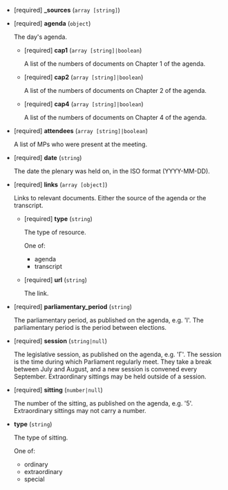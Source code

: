 * [required] **_sources** (`array [string]`)

* [required] **agenda** (`object`)

    The day's agenda.

    * [required] **cap1** (`array [string]|boolean`)

        A list of the numbers of documents on Chapter 1 of the agenda.

    * [required] **cap2** (`array [string]|boolean`)

        A list of the numbers of documents on Chapter 2 of the agenda.

    * [required] **cap4** (`array [string]|boolean`)

        A list of the numbers of documents on Chapter 4 of the agenda.

* [required] **attendees** (`array [string]|boolean`)

    A list of MPs who were present at the meeting.

* [required] **date** (`string`)

    The date the plenary was held on, in the ISO format (YYYY-MM-DD).

* [required] **links** (`array [object]`)

    Links to relevant documents.  Either the source of the agenda or the transcript.

    * [required] **type** (`string`)

        The type of resource.

        One of:

        * agenda
        * transcript

    * [required] **url** (`string`)

        The link.

* [required] **parliamentary_period** (`string`)

    The parliamentary period, as published on the agenda, e.g. 'Ι'.  The parliamentary period is the period between elections.

* [required] **session** (`string|null`)

    The legislative session, as published on the agenda, e.g. 'Γ'.  The session is the time during which Parliament regularly meet.  They take a break between July and August, and a new session is convened every September.  Extraordinary sittings may be held outside of a session.

* [required] **sitting** (`number|null`)

    The number of the sitting, as published on the agenda, e.g. '5'. Extraordinary sittings may not carry a number.

* **type** (`string`)

    The type of sitting.

    One of:

    * ordinary
    * extraordinary
    * special
